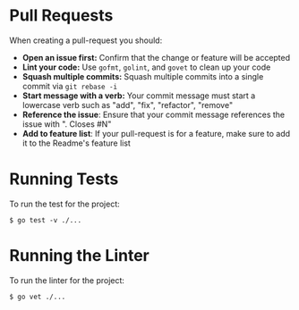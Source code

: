 # Pull Requests

When creating a pull-request you should:

- __Open an issue first:__ Confirm that the change or feature will be accepted
- __Lint your code:__ Use  `gofmt`, `golint`, and `govet` to clean up your code
- __Squash multiple commits:__ Squash multiple commits into a single commit via `git rebase -i`
- __Start message with a verb:__ Your commit message must start a lowercase verb such as "add", "fix", "refactor", "remove"
- __Reference the issue__: Ensure that your commit message references the issue with ". Closes #N"
- __Add to feature list__: If your pull-request is for a feature, make sure to add it to the Readme's feature list

# Running Tests
To run the test for the project:

    $ go test -v ./...

# Running the Linter
To run the linter for the project:

    $ go vet ./...
